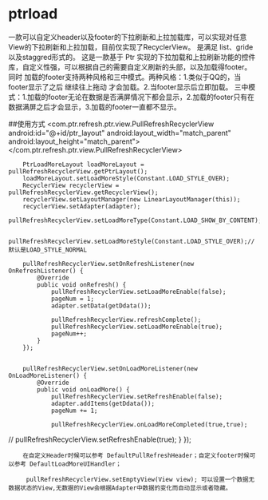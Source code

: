 # ptrload
一款可以自定义header以及footer的下拉刷新和上拉加载库，可以实现对任意View的下拉刷新和上拉加载，目前仅实现了RecyclerView。
是满足 list、gride以及staggred形式的。
  这是一款基于 Ptr 实现的下拉加载和上拉刷新功能的控件库，自定义性强，可以根据自己的需要自定义刷新的头部，以及加载得footer。
  同时 加载的footer支持两种风格和三中模式。两种风格：1.类似于QQ的，当footer显示了之后  继续往上拖动 才会加载。2.当footer显示后立即加载。
  三中模式：1.加载的footer无论在数据是否满屏情况下都会显示，2.加载的footer只有在数据满屏之后才会显示，3.加载的footer一直都不显示。
  
  
  ##使用方式
    <com.ptr.refresh.ptr.view.PullRefreshRecyclerView
        android:id="@+id/ptr_layout"
        android:layout_width="match_parent"
        android:layout_height="match_parent"></com.ptr.refresh.ptr.view.PullRefreshRecyclerView>
        
        
        PtrLoadMoreLayout loadMoreLayout = pullRefreshRecyclerView.getPtrLayout();
        loadMoreLayout.setLoadMoreStyle(Constant.LOAD_STYLE_OVER);
        RecyclerView recyclerView = pullRefreshRecyclerView.getRecyclerView();
        recyclerView.setLayoutManager(new LinearLayoutManager(this));
        recyclerView.setAdapter(adapter);
        pullRefreshRecyclerView.setLoadMoreType(Constant.LOAD_SHOW_BY_CONTENT);

        pullRefreshRecyclerView.setLoadMoreStyle(Constant.LOAD_STYLE_OVER);//默认是LOAD_STYLE_NORMAL

        pullRefreshRecyclerView.setOnRefreshListener(new OnRefreshListener() {
            @Override
            public void onRefresh() {
                pullRefreshRecyclerView.setLoadMoreEnable(false);
                pageNum = 1;
                adapter.setData(getDdata());

                pullRefreshRecyclerView.refreshComplete();
                pullRefreshRecyclerView.setLoadMoreEnable(true);
                pageNum++;
            }
        });


        pullRefreshRecyclerView.setOnLoadMoreListener(new OnLoadMoreListener() {
            @Override
            public void onLoadMore() {
                pullRefreshRecyclerView.setRefreshEnable(false);
                adapter.addItems(getDdata());
                pageNum += 1;

                pullRefreshRecyclerView.onLoadMoreCompleted(true,true);
//                pullRefreshRecyclerView.setRefreshEnable(true);
            }
        });
        
        
        在自定义Header时候可以参考 DefaultPullRefreshHeader；自定义footer时候可以参考 DefaultLoadMoreUIHandler；
        
         pullRefreshRecyclerView.setEmptyView(View view); 可以设置一个数据无数据状态的View,无数据的View会根据Adapter中数据的变化而自动显示或者隐藏。
